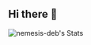 ## Hi there 👋

<!--
**nemesis-deb/nemesis-deb** is a ✨ _special_ ✨ repository because its `README.md` (this file) appears on your GitHub profile.

Here are some ideas to get you started:

- 🔭 I’m currently working on ...
- 🌱 I’m currently learning ...
- 👯 I’m looking to collaborate on ...
- 🤔 I’m looking for help with ...
- 💬 Ask me about ...
- 📫 How to reach me: ...
- 😄 Pronouns: ...
- ⚡ Fun fact: ...
-->
![nemesis-deb's Stats](https://github-readme-stats.vercel.app/api?username=nemesis-deb&theme=midnight-purple&show_icons=true&hide_border=true&count_private=true)
